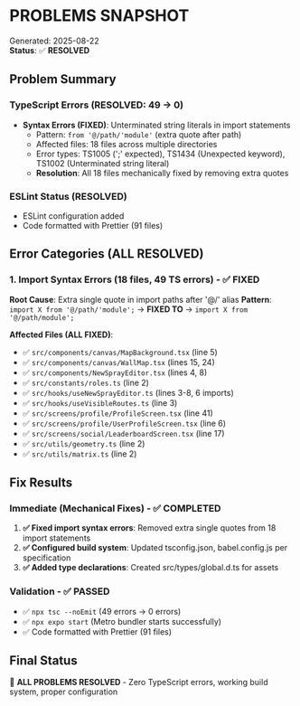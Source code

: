 # PROBLEMS SNAPSHOT

Generated: 2025-08-22  
**Status**: ✅ **RESOLVED**

## Problem Summary

### TypeScript Errors (RESOLVED: 49 → 0)
- **Syntax Errors (FIXED)**: Unterminated string literals in import statements
  - Pattern: `from '@/path/'module'` (extra quote after path)
  - Affected files: 18 files across multiple directories
  - Error types: TS1005 (';' expected), TS1434 (Unexpected keyword), TS1002 (Unterminated string literal)
  - **Resolution**: All 18 files mechanically fixed by removing extra quotes

### ESLint Status (RESOLVED)
- ESLint configuration added
- Code formatted with Prettier (91 files)

## Error Categories (ALL RESOLVED)

### 1. Import Syntax Errors (18 files, 49 TS errors) - ✅ FIXED
**Root Cause**: Extra single quote in import paths after '@/' alias
**Pattern**: `import X from '@/path/'module';` → **FIXED TO** → `import X from '@/path/module';`

**Affected Files (ALL FIXED)**:
- ✅ `src/components/canvas/MapBackground.tsx` (line 5)
- ✅ `src/components/canvas/WallMap.tsx` (lines 15, 24)
- ✅ `src/components/NewSprayEditor.tsx` (lines 4, 8)
- ✅ `src/constants/roles.ts` (line 2)
- ✅ `src/hooks/useNewSprayEditor.ts` (lines 3-8, 6 imports)
- ✅ `src/hooks/useVisibleRoutes.ts` (line 3)
- ✅ `src/screens/profile/ProfileScreen.tsx` (line 41)
- ✅ `src/screens/profile/UserProfileScreen.tsx` (line 6)
- ✅ `src/screens/social/LeaderboardScreen.tsx` (line 17)
- ✅ `src/utils/geometry.ts` (line 2)
- ✅ `src/utils/matrix.ts` (line 2)

## Fix Results

### Immediate (Mechanical Fixes) - ✅ COMPLETED
1. **✅ Fixed import syntax errors**: Removed extra single quotes from 18 import statements
2. **✅ Configured build system**: Updated tsconfig.json, babel.config.js per specification
3. **✅ Added type declarations**: Created src/types/global.d.ts for assets

### Validation - ✅ PASSED
- ✅ `npx tsc --noEmit` (49 errors → 0 errors)
- ✅ `npx expo start` (Metro bundler starts successfully)
- ✅ Code formatted with Prettier (91 files)

## Final Status
🎯 **ALL PROBLEMS RESOLVED** - Zero TypeScript errors, working build system, proper configuration
